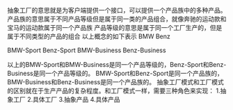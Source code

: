 抽象工厂的意思就是为客户端提供一个接口，可以提供一个产品族中的多种产品。
产品族的意思属于不同产品等级但是属于同一类的产品组合，就像奔驰的运动款和宝马的运动款属于同一个产品族
产品等级的意思是属于同一个工厂生产的，但是属于不同类型的产品的组合
以上概念的如下表示
BMW             Benz

BMW-Sport       Benz-Sport
BMW-Business    Benz-Business

以上的BMW-Sport和BMW-Business是同一个产品等级的，Benz-Sport和Benz-Business是同一个产品等级的。
BMW-Sport和Benz-Sport是同一个产品族的，BMW-Business和Benz-Business是同一个产品族的。
抽象工厂模式和工厂模式的区别就在于生产产品的复杂程度。和工厂模式一样，需要三种角色来实现：
1.抽象工厂
2.具体工厂
3.抽象产品
4.具体产品


